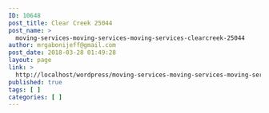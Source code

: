 ```yaml
---
ID: 10648
post_title: Clear Creek 25044
post_name: >
  moving-services-moving-services-moving-services-clearcreek-25044
author: mrgabonijeff@gmail.com
post_date: 2018-03-28 01:49:28
layout: page
link: >
  http://localhost/wordpress/moving-services-moving-services-moving-services-clearcreek-25044/
published: true
tags: [ ]
categories: [ ]
---
```

